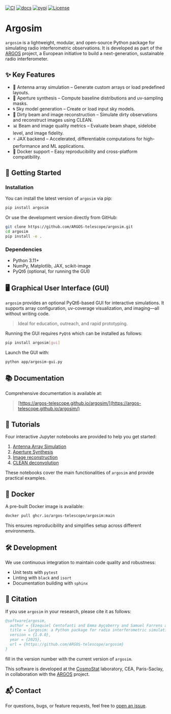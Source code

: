 [![CI](https://github.com/ARGOS-telescope/argosim/actions/workflows/ci-build.yml/badge.svg)](https://github.com/ARGOS-telescope/argosim/actions/workflows/ci-build.yml)
[![docs](https://img.shields.io/badge/docs-Sphinx-blue)](https://argos-telescope.github.io/argosim/)
[![pypi](https://img.shields.io/pypi/v/argosim)](https://pypi.org/project/argosim/)
[![License](https://img.shields.io/badge/License-MIT-brigthgreen.svg)](https://github.com/ARGOS-telescope/argosim/blob/main/LICENSE) 

# Argosim
`argosim` is a lightweight, modular, and open-source Python package for simulating radio interferometric observations. It is developed as part of the [ARGOS](https://argos-telescope.eu) project, a European initiative to build a next-generation, sustainable radio interferometer.

## ✨ Key Features

* 📡 Antenna array simulation – Generate custom arrays or load predefined layouts.
* 🔭 Aperture synthesis – Compute baseline distributions and uv-sampling masks.
* 🌀 Sky model generation – Create or load input sky models.
* 🧼 Dirty beam and image reconstruction – Simulate dirty observations and reconstruct images using CLEAN.
* 📊 Beam and image quality metrics – Evaluate beam shape, sidelobe level, and image fidelity.
* ⚡ JAX backend – Accelerated, differentiable computations for high-performance and ML applications.
* 🐳 Docker support – Easy reproducibility and cross-platform compatibility.

## 🚀 Getting Started
### Installation
You can install the latest version of `argosim` via pip:
```bash
pip install argosim
```
Or use the development version directly from GitHub:
```bash
git clone https://github.com/ARGOS-telescope/argosim.git
cd argosim
pip install -e .
```

### Dependencies
* Python 3.11+
* NumPy, Matplotlib, JAX, scikit-image
* PyQt6 (optional, for running the GUI)

## 🖥️ Graphical User Interface (GUI)
`argosim` provides an optional PyQt6-based GUI for interactive simulations. It supports array configuration, uv-coverage visualization, and imaging—all without writing code.

> Ideal for education, outreach, and rapid prototyping.

Running the GUI requires `PyQt6` which can be installed as follows:
```bash
pip install argosim[gui]
```
Launch the GUI with:
```bash
python app/argosim-gui.py
```

## 📚 Documentation
Comprehensive documentation is available at:
>[https://argos-telescope.github.io/argosim/](https://argos-telescope.github.io/argosim/)

## 📖 Tutorials
Four interactive Jupyter notebooks are provided to help you get started:
1. [Antenna Array Simulation](https://github.com/ARGOS-telescope/argosim/blob/main/tutorial/notebooks/tuto_1_antenna_utils.ipynb)
2. [Aperture Synthesis](https://github.com/ARGOS-telescope/argosim/blob/main/tutorial/notebooks/tuto_2_uv-tracks.ipynb)
3. [Image reconstruction](https://github.com/ARGOS-telescope/argosim/blob/main/tutorial/notebooks/tuto_3_imaging.ipynb)
4. [CLEAN deconvolution](https://github.com/ARGOS-telescope/argosim/blob/main/tutorial/notebooks/tuto_4_clean.ipynb)

These notebooks cover the main functionalities of `argosim` and provide practical examples.

## 🐳 Docker
A pre-built Docker image is available:
```bash
docker pull ghcr.io/argos-telescope/argosim:main
```
This ensures reproducibility and simplifies setup across different environments.

## 🛠️ Development
We use continuous integration to maintain code quality and robustness:
* Unit tests with `pytest`
* Linting with `black` and `isort`
* Documentation building with `sphinx`

## 📢 Citation
If you use `argosim` in your research, please cite it as follows:
```bibtex
@software{argosim,
  author = {Ezequiel Centofanti and Emma Ayçoberry and Samuel Farrens and Samuel Gullin and Manal Bensahli and Jean-Luc Starck and John Antoniadis},
  title = {argosim: a Python package for radio interferometric simulations},
  version = {1.0.0},
  year = {2025},
  url = {https://github.com/ARGOS-telescope/argosim}
}
```
fill in the version number with the current version of `argosim`.

This software is developed at the [CosmoStat](https://www.cosmostat.org/) laboratory, CEA, Paris-Saclay, in collaboration with the [ARGOS](https://argos-telescope.eu) project.

## 📬 Contact
For questions, bugs, or feature requests, feel free to [open an issue](https://github.com/ARGOS-telescope/argosim/issues/new/choose). 